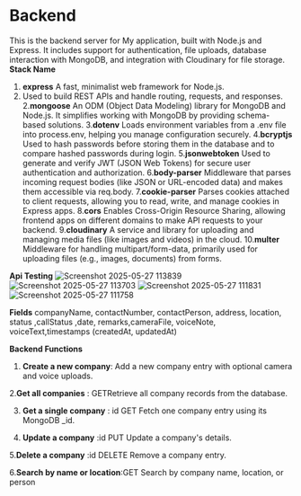 # Backend

This is the backend server for My application, built with Node.js and Express. 
It includes support for authentication, file uploads, database interaction with MongoDB, and integration with Cloudinary for file storage.
**Stack Name**
1. **express**	A fast, minimalist web framework for Node.js.
2.  Used to build REST APIs and handle routing, requests, and responses.
2.**mongoose**	An ODM (Object Data Modeling) library for MongoDB and Node.js.
    It simplifies working with MongoDB by providing schema-based solutions.
3.**dotenv** Loads environment variables from a .env file into process.env, helping you manage configuration securely.
4.**bcryptjs** Used to hash passwords before storing them in the database and to compare hashed passwords during login.
5.**jsonwebtoken** Used to generate and verify JWT (JSON Web Tokens) for secure user authentication and authorization.
6.**body-parser**	Middleware that parses incoming request bodies (like JSON or URL-encoded data) and makes them accessible via req.body.
7.**cookie-parser**	Parses cookies attached to client requests, allowing you to read, write, and manage cookies in Express apps.
8.**cors**	Enables Cross-Origin Resource Sharing, allowing frontend apps on different domains to make API requests to your backend.
9.**cloudinary**	A service and library for uploading and managing media files (like images and videos) in the cloud.
10.**multer**	Middleware for handling multipart/form-data, primarily used for uploading files (e.g., images, documents) from forms.


**Api Testing**
![Screenshot 2025-05-27 113839](https://github.com/user-attachments/assets/47c7a099-db6e-4292-aef9-8b239fd530fe)
![Screenshot 2025-05-27 113703](https://github.com/user-attachments/assets/e8405845-3496-466f-9a56-84959c410371)
![Screenshot 2025-05-27 111831](https://github.com/user-attachments/assets/e38dde7a-c551-4b85-a3a5-dba13b065a76)
![Screenshot 2025-05-27 111758](https://github.com/user-attachments/assets/7326ef35-c5b1-42b3-a8dc-9a903bd2e15c)

**Fields**
companyName, contactNumber, contactPerson, address, location, status ,callStatus ,date, remarks,cameraFile, voiceNote, voiceText,timestamps (createdAt, updatedAt)

**Backend Functions**
1. **Create a new company**: Add a new company entry with optional camera and voice uploads.
   
2.**Get all companies**    : GETRetrieve all company records from the database.

3. **Get a single company** : id	GET	Fetch one company entry using its MongoDB _id.
   
4. **Update a company**    :id	PUT	Update a company's details.
   
5.**Delete a company**     :id	DELETE	Remove a company entry.

6.**Search by name or location**:GET	Search by company name, location, or person 


